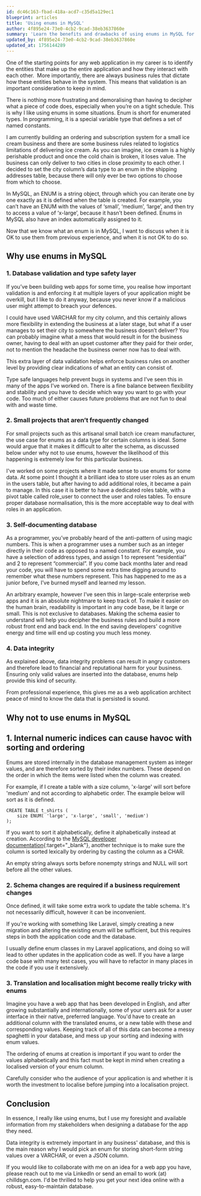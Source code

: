 ```yaml
---
id: dc46c163-fbad-418a-acd7-c35d5a129ec1
blueprint: articles
title: 'Using enums in MySQL'
author: 4f895e24-73e0-4cb2-9cad-38eb3637860e
summary: 'Learn the benefits and drawbacks of using enums in MySQL for effective database management in web applications.'
updated_by: 4f895e24-73e0-4cb2-9cad-38eb3637860e
updated_at: 1756144289
---
```

One of the starting points for any web application in my career is to identify the entities that make up the entire application and how they interact with each other.  More importantly, there are always business rules that dictate how these entities behave in the system. This means that validation is an important consideration to keep in mind.

There is nothing more frustrating and demoralising than having to decipher what a piece of code does, especially when you’re on a tight schedule. This is why I like using enums in some situations. Enum is short for enumerated types. In programming, it is a special variable type that defines a set of named constants.

I am currently building an ordering and subscription system for a small ice cream business and there are some business rules related to logistics limitations of delivering ice cream. As you can imagine, ice cream is a highly perishable product and once the cold chain is broken, it loses value. The business can only deliver to two cities in close proximity to each other. I decided to set the city column’s data type to an enum in the shipping addresses table, because there will only ever be two options to choose from which to choose.

In MySQL, an ENUM is a string object, through which you can iterate one by one exactly as it is defined when the table is created. For example, you can’t have an ENUM with the values of ‘small’, ‘medium’, ‘large’, and then try to access a value of ‘x-large’, because it hasn’t been defined. Enums in MySQL also have an index automatically assigned to it.

Now that we know what an enum is in MySQL, I want to discuss when it is OK to use them from previous experience, and when it is not OK to do so. 

## Why use enums in MySQL

### 1. Database validation and type safety layer
If you’ve been building web apps for some time, you realise how important validation is and enforcing it at multiple layers of your application might be overkill, but I like to do it anyway, because you never know if a malicious user might attempt to breach your defences. 

I could have used VARCHAR for my city column, and this certainly allows more flexibility in extending the business at a later stage, but what if a user manages to set their city to somewhere the business doesn’t deliver? You can probably imagine what a mess that would result in for the business owner, having to deal with an upset customer after they paid for their order, not to mention the headache the business owner now has to deal with.

This extra layer of data validation helps enforce business rules on another level by providing clear indications of what an entity can consist of.

Type safe languages help prevent bugs in systems and I’ve seen this in many of the apps I’ve worked on. There is a fine balance between flexibility and stability and you have to decide which way you want to go with your code. Too much of either causes future problems that are not fun to deal with and waste time.

### 2. Small projects that aren’t frequently changed
For small projects such as this artisanal small batch ice cream manufacturer, the use case for enums as a data type for certain columns is ideal. Some would argue that it makes it difficult to alter the schema, as discussed below under why not to use enums, however the likelihood of this happening is extremely low for this particular business.

I've worked on some projects where it made sense to use enums for some data. At some point I thought it a brilliant idea to store user roles as an enum in the users table, but after having to add additional roles, it became a pain to manage. In this case it is better to have a dedicated roles table, with a pivot table called role_user to connect the user and roles tables. To ensure proper database normalisation, this is the more acceptable way to deal with roles in an application.

### 3. Self-documenting database
As a programmer, you’ve probably heard of the anti-pattern of using magic numbers. This is when a programmer uses a number such as an integer directly in their code as opposed to a named constant. For example, you have a selection of address types, and assign 1 to represent “residential” and 2 to represent “commercial”. If you come back months later and read your code, you will have to spend some extra time digging around to remember what these numbers represent. This has happened to me as a junior before, I’ve burned myself and learned my lesson.

An arbitrary example, however I’ve seen this in large-scale enterprise web apps and it is an absolute nightmare to keep track of. To make it easier on the human brain, readability is important in any code base, be it large or small. This is not exclusive to databases. Making the schema easier to understand will help you decipher the business rules and build a more robust front end and back end. 
In the end saving developers' cognitive energy and time will end up costing you much less money. 

### 4. Data integrity
As explained above, data integrity problems can result in angry customers and therefore lead to financial and reputational harm for your business. Ensuring only valid values are inserted into the database, enums help provide this kind of security. 

From professional experience, this gives me as a web application architect peace of mind to know the data that is persisted is sound. 

## Why not to use enums in MySQL

## 1. Internal numeric indices can cause havoc with sorting and ordering
Enums are stored internally in the database management system as integer values, and are therefore sorted by their index numbers. These depend on the order in which the items were listed when the column was created. 

For example, if I create a table with a size column, 'x-large' will sort before 'medium' and not according to alphabetic order. The example below will sort as it is defined.


```
CREATE TABLE t_shirts (
    size ENUM( 'large', 'x-large', 'small', 'medium')
);
```


If you want to sort it alphabetically, define it alphabetically instead at creation. According to the [MySQL developer documentation](https://dba.stackexchange.com/questions/6962/advantages-and-disadvantages-to-using-enum-vs-integer-types){:target="_blank"}, another technique is to make sure the column is sorted lexically by ordering by casting the column as a CHAR.

An empty string always sorts before nonempty strings and NULL will sort before all the other values. 

### 2. Schema changes are required if a business requirement changes
Once defined, it will take some extra work to update the table schema. It's not necessarily difficult, however it can be inconvenient.

If you're working with something like Laravel, simply creating a new migration and altering the existing enum will be sufficient, but this requires steps in both the application code and the database. 

I usually define enum classes in my Laravel applications, and doing so will lead to other updates in the application code as well. If you have a large code base with many test cases, you will have to refactor in many places in the code if you use it extensively.

### 3. Translation and localisation might become really tricky with enums
Imagine you have a web app that has been developed in English, and after growing substantially and internationally, some of your users ask for a user interface in their native, preferred language.
You'd have to create an additional column with the translated enums, or a new table with these and corresponding values. Keeping track of all of this data can become a messy spaghetti in your database, and mess up your sorting and indexing with enum values. 

The ordering of enums at creation is important if you want to order the values alphabetically and this fact must be kept in mind when creating a localised version of your enum column.

Carefully consider who the audience of your application is and whether it is worth the investment to localise before jumping into a localisation project.

## Conclusion
In essence, I really like using enums, but I use my foresight and available information from my stakeholders when designing a database for the app they need. 

Data integrity is extremely important in any business' database, and this is the main reason why I would pick an enum for storing short-form string values over a VARCHAR, or even a JSON column.

If you would like to collaborate with me on an idea for a web app you have, please reach out to me via LinkedIn or send an email to work (at) chilldsgn.com. I'd be thrilled to help you get your next idea online with a robust, easy-to-maintain database.